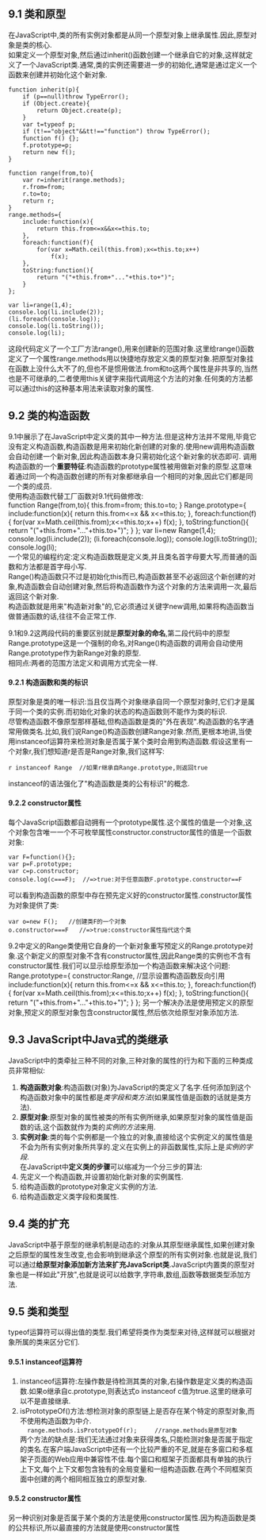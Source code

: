 ## 9.1 类和原型  
 在JavaScript中,类的所有实例对象都是从同一个原型对象上继承属性.因此,原型对象是类的核心.  
 如果定义一个原型对象,然后通过inherit()函数创建一个继承自它的对象,这样就定义了一个JavaScript类.通常,类的实例还需要进一步的初始化,通常是通过定义一个函数来创建并初始化这个新对象.  
   
    function inherit(p){
        if (p==null)throw TypeError();
        if (Object.create){
            return Object.create(p);
        }
        var t=typeof p;
        if (t!=="object"&&tt!=="function") throw TypeError();
        function f() {};
        f.prototype=p;
        return new f();
    }

    function range(from,to){
        var r=inherit(range.methods);
        r.from=from;
        r.to=to;
        return r;
    }
    range.methods={
        include:function(x){
            return this.from<=x&&x<=this.to;
        },
        foreach:function(f){
            for(var x=Math.ceil(this.from);x<=this.to;x++)
                f(x);
        },
        toString:function(){
            return "("+this.from+"..."+this.to+")";
        }
    };

    var li=range(1,4);
    console.log(li.include(2));
    (li.foreach(console.log));
    console.log(li.toString());
    console.log(li);  
    
 这段代码定义了一个工厂方法range(),用来创建新的范围对象.这里给range()函数定义了一个属性range.methods用以快捷地存放定义类的原型对象.把原型对象挂在函数上没什么大不了的,但也不是惯用做法.from和to这两个属性是非共享的,当然也是不可继承的,二者使用this关键字来指代调用这个方法的对象.任何类的方法都可以通过this的这种基本用法来读取对象的属性.  
    
## 9.2 类的构造函数  
 9.1中展示了在JavaScript中定义类的其中一种方法.但是这种方法并不常用,毕竟它没有定义构造函数,构造函数是用来初始化新创建的对象的.使用new调用构造函数会自动创建一个新对象,因此构造函数本身只需初始化这个新对象的状态即可.
 调用构造函数的一个**重要特征**:构造函数的prototype属性被用做新对象的原型.这意味着通过同一个构造函数创建的所有对象都继承自一个相同的对象,因此它们都是同一个类的成员.  
 使用构造函数代替工厂函数对9.1代码做修改:  
 function Range(from,to){
        this.from=from;
        this.to=to;
    }
    Range.prototype={
        include:function(x){
            return this.from<=x && x<=this.to;
        },
        foreach:function(f){
            for(var x=Math.ceil(this.from);x<=this.to;x++) f(x);
        },
        toString:function(){
            return "("+this.from+"..."+this.to+")";
        }
    };
    var li=new Range(1,4);
    console.log(li.include(2));
    (li.foreach(console.log));
    console.log(li.toString());
    console.log(li);  
 一个常见的编程约定:定义构造函数既是定义类,并且类名首字母要大写,而普通的函数和方法都是首字母小写.  
 Range()构造函数只不过是初始化this而已,构造函数甚至不必返回这个新创建的对象,构造函数会自动创建对象,然后将构造函数作为这个对象的方法来调用一次,最后返回这个新对象.  
 构造函数就是用来"构造新对象"的,它必须通过关键字new调用,如果将构造函数当做普通函数的话,往往不会正常工作.  
 
 9.1和9.2这两段代码的重要区别就是**原型对象的命名**,第二段代码中的原型Range.prototype这是一个强制的命名,对Range()构造函数的调用会自动使用Range.prototype作为新Range对象的原型.  
 相同点:两者的范围方法定义和调用方式完全一样.  
 
#### 9.2.1 构造函数和类的标识  
  原型对象是类的唯一标识:当且仅当两个对象继承自同一个原型对象时,它们才是属于同一个类的实例.而初始化对象的状态的构造函数则不能作为类的标识.  
  尽管构造函数不像原型那样基础,但构造函数是类的"外在表现".构造函数的名字通常用做类名.比如,我们说Range()构造函数创建Range对象.然而,更根本地讲,当使用instanceof运算符来检测对象是否属于某个类时会用到构造函数.假设这里有一个对象r,我们想知道r是否是Range对象,我们这样写:  
  ```  
  r instanceof Range  //如果r继承自Range.prototype,则返回true  
  ```  
  instanceof的语法强化了"构造函数是类的公有标识"的概念.  
#### 9.2.2 constructor属性  
 每个JavaScript函数都自动拥有一个prototype属性.这个属性的值是一个对象,这个对象包含唯一一个不可枚举属性constructor.constructor属性的值是一个函数对象:  
 ```  
 var F=function(){};  
 var p=F.prototype;  
 var c=p.constructor;  
 console.log(c===F);  //=>true:对于任意函数F.prototype.constructor==F  
 ```  
 可以看到构造函数的原型中存在预先定义好的constructor属性.constructor属性为对象提供了类:  
 ```  
 var o=new F();   //创建类F的一个对象  
 o.constructor===F   //=>true:constructor属性指代这个类  
 ```  
 9.2中定义的Range类使用它自身的一个新对象重写预定义的Range.prototype对象.这个新定义的原型对象不含有constructor属性,因此Range类的实例也不含有constructor属性.我们可以显示给原型添加一个构造函数来解决这个问题:  
  Range.prototype={
        constructor:Range,   //显示设置构造函数反向引用
        include:function(x){
            return this.from<=x && x<=this.to;
        },
        foreach:function(f){
            for(var x=Math.ceil(this.from);x<=this.to;x++) f(x);
        },
        toString:function(){
            return "("+this.from+"..."+this.to+")";
        }
    };
 另一个解决办法是使用预定义的原型对象,预定义的原型对象包含constructor属性,然后依次给原型对象添加方法.  
## 9.3 JavaScript中Java式的类继承  
 JavaScript中的类牵扯三种不同的对象,三种对象的属性的行为和下面的三种类成员非常相似:  
1. **构造函数对象**:构造函数(对象)为JavaScript的类定义了名字.任何添加到这个构造函数对象中的属性都是*类字段和类方法*(如果属性值是函数的话就是类方法).  
2. **原型对象**:原型对象的属性被类的所有实例所继承,如果原型对象的属性值是函数的话,这个函数就作为类的*实例的方法*来用.  
3. **实例对象**:类的每个实例都是一个独立的对象,直接给这个实例定义的属性值是不会为所有实例对象所共享的.定义在实例上的非函数属性,实际上是*实例的字段*.  
在JavaScript中**定义类的步骤**可以缩减为一个分三步的算法:  
1. 先定义一个构造函数,并设置初始化新对象的实例属性.  
2. 给构造函数的prototype对象定义实例的方法.  
3. 给构造函数定义类字段和类属性.  
## 9.4 类的扩充  
JavaScript中基于原型的继承机制是动态的:对象从其原型继承属性,如果创建对象之后原型的属性发生改变,也会影响到继承这个原型的所有实例对象.也就是说,我们可以通过**给原型对象添加新方法来扩充JavaScript类**.JavaScript内置类的原型对象也是一样如此"开放",也就是说可以给数字,字符串,数组,函数等数据类型添加方法.  
## 9.5 类和类型  
typeof运算符可以得出值的类型.我们希望将类作为类型来对待,这样就可以根据对象所属的类来区分它们.  
#### 9.5.1 instanceof运算符  
1. instanceof运算符:左操作数是待检测其类的对象,右操作数是定义类的构造函数.如果o继承自c.prototype,则表达式o instanceof c值为true.这里的继承可以不是直接继承.  
2. isPrototypeOf()方法:想检测对象的原型链上是否存在某个特定的原型对象,而不使用构造函数为中介.  
`  
range.methods.isPrototypeOf(r);     //range.methods是原型对象  
`  
两个方法的缺点是:我们无法通过对象来获得类名,只能检测对象是否属于指定的类名.在客户端JavaScript中还有一个比较严重的不足,就是在多窗口和多框架子页面的Web应用中兼容性不佳.每个窗口和框架子页面都具有单独的执行上下文,每个上下文都包含独有的全局变量和一组构造函数.在两个不同框架页面中创建的两个相同相互独立的原型对象.  

#### 9.5.2 constructor属性  
另一种识别对象是否属于某个类的方法是使用constructor属性.因为构造函数是类的公共标识,所以最直接的方法就是使用constructor属性
